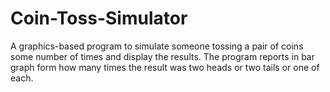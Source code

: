 # Coin-Toss-Simulator

A graphics-based program to simulate someone tossing a pair of coins some number of times and display the results. The program reports in bar graph form how many times the result was two heads or two tails or one of each. 
